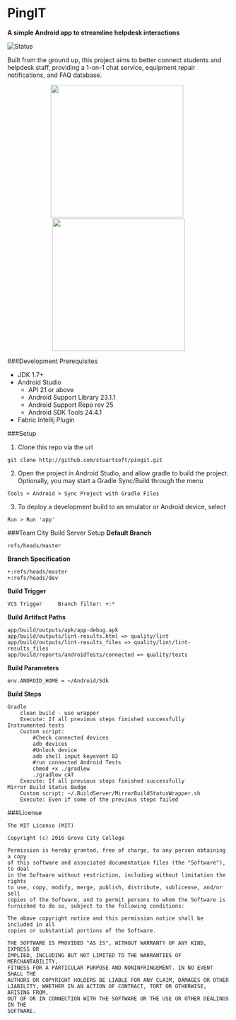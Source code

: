# PingIT

**A simple Android app to streamline helpdesk interactions**

![Status](https://www.dropbox.com/s/vmmlgcykl2wvbim/pingitstatus.png?dl=1)

Built from the ground up, this project aims to better connect students and helpdesk staff, providing a 1-on-1 chat service, equipment repair notifications, and FAQ database.

<p align="center"><img title="" src="https://github.com/stuartsoft/PingIT/raw/master/sample.png" height="300"/>&nbsp;&nbsp;<img title="" src="https://github.com/stuartsoft/PingIT/raw/master/sample2.png" height="300"/></p>

###Development Prerequisites
* JDK 1.7+
* Android Studio
  * API 21 or above
  * Android Support Library 23.1.1
  * Android Support Repo rev 25
  * Android SDK Tools 24.4.1
* Fabric Intellij Plugin

###Setup
1. Clone this repo via the url

  ```
  git clone http://github.com/stuartsoft/pingit.git
  ```
2. Open the project in Android Studio, and allow gradle to build the project. Optionally, you may start a Gradle Sync/Build through the menu

  ```
  Tools > Android > Sync Project with Gradle Files
  ```
3. To deploy a development build to an emulator or Android device, select

  ```
  Run > Run 'app'
  ```

###Team City Build Server Setup
  **Default Branch**
  ```
  refs/heads/master
  ```
  **Branch Specification**
  ```
  +:refs/heads/master
  +:refs/heads/dev
  ```
  **Build Trigger**
  ```
  VCS Trigger     Branch filter: +:*
  ```
  **Build Artifact Paths**
  ```
  app/build/outputs/apk/app-debug.apk
  app/build/outputs/lint-results.html => quality/lint
  app/build/outputs/lint-results_files => quality/lint/lint-results_files
  app/build/reports/androidTests/connected => quality/tests
  ```
  **Build Parameters**
  ```
  env.ANDROID_HOME = ~/Android/Sdk
  ```
  **Build Steps**
  ```
  Gradle
      clean build - use wrapper
      Execute: If all previous steps finished successfully
  Instrumented tests
      Custom script:
          #Check connected devices
          adb devices
          #Unlock device
          adb shell input keyevent 82
          #run connected Android Tests
          chmod +x ./gradlew
          ./gradlew cAT
      Execute: If all previous steps finished successfully
  Mirror Build Status Badge
      Custom script: ~/.BuildServer/MirrorBuildStatusWrapper.sh
      Execute: Even if some of the previous steps failed
  ```
###License
```
The MIT License (MIT)

Copyright (c) 2016 Grove City College

Permission is hereby granted, free of charge, to any person obtaining a copy
of this software and associated documentation files (the "Software"), to deal
in the Software without restriction, including without limitation the rights
to use, copy, modify, merge, publish, distribute, sublicense, and/or sell
copies of the Software, and to permit persons to whom the Software is
furnished to do so, subject to the following conditions:

The above copyright notice and this permission notice shall be included in all
copies or substantial portions of the Software.

THE SOFTWARE IS PROVIDED "AS IS", WITHOUT WARRANTY OF ANY KIND, EXPRESS OR
IMPLIED, INCLUDING BUT NOT LIMITED TO THE WARRANTIES OF MERCHANTABILITY,
FITNESS FOR A PARTICULAR PURPOSE AND NONINFRINGEMENT. IN NO EVENT SHALL THE
AUTHORS OR COPYRIGHT HOLDERS BE LIABLE FOR ANY CLAIM, DAMAGES OR OTHER
LIABILITY, WHETHER IN AN ACTION OF CONTRACT, TORT OR OTHERWISE, ARISING FROM,
OUT OF OR IN CONNECTION WITH THE SOFTWARE OR THE USE OR OTHER DEALINGS IN THE
SOFTWARE.
```

